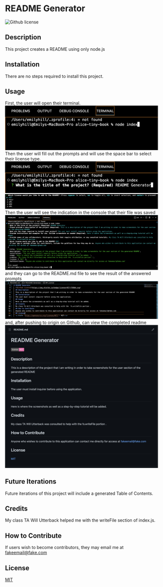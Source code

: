 # README Generator 
  ![Github license](https://img.shields.io/badge/license-MIT-ff69b4.svg)
  ## Description
  This project creates a README using only node.js
  ## Installation 
  There are no steps required to install this project.
  ## Usage
  First, the user will open their terminal. ![Alt text](./assets/images/tiny-opening.png) Then the user will fill out the prompts and will use the space bar to select their license type. ![Alt text](./assets/images/tiny-1.png) ![Alt text](./assets/images/tiny-license.png) Then the user will see the indication in the console that their file was saved ![Alt text](./assets/images/tiny-save-file.png) and they can go to the README.md file to see the result of the answered prompts ![Alt text](./assets/images/tiny-readme-vs.png) and, after pushing to origin on Github, can view the completed readme ![Alt text](./assets/images/tiny-result-readme.png)
  ## Future Iterations 
  Future iterations of this project will include a generated Table of Contents. 
  ## Credits
  My class TA Will Utterback helped me with the writeFile section of index.js. 
  ## How to Contribute
  If users wish to become contributors, they may email me at fakeemail@fake.com
  ## License
  <a href= 'https://opensource.org/licenses/MIT/'> MIT</a> 